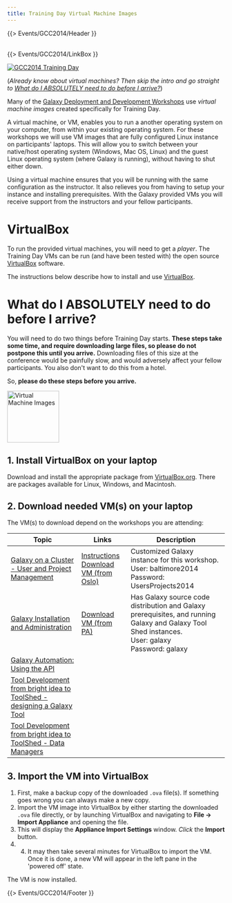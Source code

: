 ```yaml
---
title: Training Day Virtual Machine Images
---
```

{{> Events/GCC2014/Header }}
<br /><br />



{{> Events/GCC2014/LinkBox }}

<div class='left'><a href='/src/events/GCC2014/TrainingDay/index.md'><img src="/src/images/Logos/GCC2014TDLogoSmall.png" alt="GCC2014 Training Day"  /></a></div>

(*Already know about virtual machines?  Then skip the intro and go straight to [What do I ABSOLUTELY need to do before I arrive?](/src/events/GCC2014/TrainingDay/VMs/index.md#what-do-i-absolutely-need-to-do-before-i-arrive)*)

Many of the [ Galaxy Deployment and Development Workshops](/src/events/GCC2014/TrainingDay/VMs//index.md#galaxy-deployment-and-development-workshops) use *virtual machine images* created specifically for Training Day.

A virtual machine, or VM, enables you to run a another operating system on your computer, from within your existing operating system. For these workshops we will use VM images that are fully configured Linux instance on participants' laptops. This will allow you to switch between your native/host operating system (Windows, Mac OS, Linux) and the guest Linux operating system (where Galaxy is running), without having to shut either down.

Using a virtual machine ensures that you will be running with the same configuration as the instructor. It also relieves you from having to setup your instance and installing prerequisites. With the Galaxy provided VMs you will receive support from the instructors and your fellow participants.

# VirtualBox

To run the provided virtual machines, you will need to get a *player*.  The Training Day VMs can be run (and have been tested with) the open source [VirtualBox](https://www.virtualbox.org/wiki/Downloads) software.

The instructions below describe how to install and use [VirtualBox](https://www.virtualbox.org/wiki/Downloads).

# What do I ABSOLUTELY need to do before I arrive?

You will need to do two things before Training Day starts. **These steps take some time, and require downloading large files, so please do not postpone this until you arrive.** Downloading files of this size at the conference would be painfully slow, and would adversely affect your fellow participants.  You also don't want to do this from a hotel.

So, **please do these steps before you arrive.**

<div class='right'><a href='https://www.virtualbox.org/wiki/Downloads'><img src="/src/images/Logos/VirtualBox180.png" alt="Virtual Machine Images" width="120" /></a></div>

## 1. Install VirtualBox on your laptop

Download and install the appropriate package from [VirtualBox.org](https://www.virtualbox.org/wiki/Downloads).  There are packages available for Linux, Windows, and Macintosh.

## 2. Download needed VM(s) on your laptop

The VM(s) to download depend on the workshops you are attending:


| Topic |  Links  |  Description  | 
| ----- | ------ | ------------ | 
| [Galaxy on a Cluster - User and Project Management](/src/events/GCC2014/TrainingDay/VMs//index.md#galaxy-on-a-cluster---user-and-project-management) |  [Instructions](http://www.usit.uio.no/om/organisasjon/uav/itf/intern-doc/galaxy/virtualbox-installation.html) <br /> [Download VM (from Oslo)](http://folk.uio.no/nikolaiv/GCC2014-Users-Projects.ova)  |  Customized Galaxy instance for this workshop.<div class='indent'>User: baltimore2014<br />Password: UsersProjects2014</div>  | 
| [Galaxy Installation and Administration](/src/events/GCC2014/TrainingDay/VMs//index.md#galaxy-installation-and-administration) |  [Download VM (from PA)](http://depot.galaxyproject.org/GCC2014.ova)  |  Has Galaxy source code distribution and Galaxy prerequisites, and running Galaxy and Galaxy Tool Shed instances.<div class='indent'>User: galaxy<br />Password: galaxy  | 
| [Galaxy Automation: Using the API](/src/events/GCC2014/TrainingDay/VMs//index.md#galaxy-automation-using-the-api) | 
| [Tool Development from bright idea to ToolShed - designing a Galaxy Tool](/src/events/GCC2014/TrainingDay/VMs//index.md#tool-development-from-bright-idea-to-toolshed---designing-a-galaxy-tool) | 
| [Tool Development from bright idea to ToolShed - Data Managers](/src/events/GCC2014/TrainingDay/VMs//index.md#tool-development-from-bright-idea-to-toolshed---data-managers) | 

## 3. Import the VM into VirtualBox

1. First, make a backup copy of the downloaded `.ova` file(s). If something goes wrong you can always make a new copy.
1. Import the VM image into VirtualBox by either starting the downloaded `.ova` file directly, or by launching VirtualBox and navigating to **File &rarr; Import Appliance** and opening the file.
1. This will display the **Appliance Import Settings** window. *Click* the **Import** button.
1. 4. It may then take several minutes for VirtualBox to import the VM. Once it is done, a new VM will appear in the left pane in the 'powered off' state.

The VM is now installed.


{{> Events/GCC2014/Footer }}
